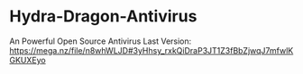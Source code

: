 # Hydra-Dragon-Antivirus
An Powerful Open Source Antivirus
Last Version: https://mega.nz/file/n8whWLJD#3yHhsy_rxkQiDraP3JT1Z3fBbZjwqJ7mfwlKGKUXEyo
